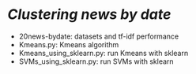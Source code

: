 # *Clustering news by date*
  - 20news-bydate: datasets and tf-idf performance
  - Kmeans.py: Kmeans algorithm
  - Kmeans_using_sklearn.py: run Kmeans with sklearn
  - SVMs_using_sklearn.py: run SVMs with sklearn

